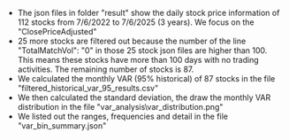 - The json files in folder "result" show the daily stock price information of 112 stocks from 7/6/2022 to 7/6/2025 (3 years). We focus on the "ClosePriceAdjusted"
- 25 more stocks are filtered out because the number of the line "TotalMatchVol": "0" in those 25 stock json files are higher than 100. This means these stocks have more than 100 days with no trading activities. The remaining number of stocks is 87.
- We calculated the monthly VAR (95% historical) of 87 stocks in the file "filtered_historical_var_95_results.csv"
- We then calculated the standard deviation, the draw the monthly VAR distribution in the file "var_analysis\var_distribution.png"
- We listed out the ranges, frequencies and  detail in the file "var_bin_summary.json"